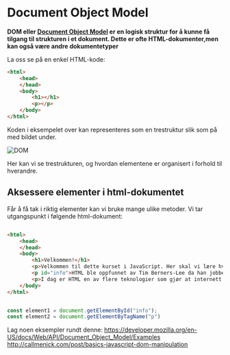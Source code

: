 # Document Object Model

**DOM eller [Document Object Model](https://www.w3.org/TR/WD-DOM/introduction.html) er en logisk struktur for å kunne få tilgang til strukturen i et dokument. Dette er ofte HTML-dokumenter,men kan også være andre dokumentetyper**

La oss se på en enkel HTML-kode:

``` html
<html>
    <head>
    </head>
    <body>
        <h1></h1>
        <p></p>
    </body>
</html>


```

Koden i eksempelet over kan representeres som en trestruktur slik som på med bildet under.

![DOM](https://upload.wikimedia.org/wikipedia/commons/thumb/8/8b/Simpe_HTML_page_DOM.svg/390px-Simpe_HTML_page_DOM.svg.png)

Her kan vi se trestrukturen, og hvordan elementene er organisert i forhold til hverandre.

## Aksessere elementer i html-dokumentet

Får å få tak i riktig elementer kan vi bruke mange ulike metoder. Vi tar utgangspunkt i følgende html-dokument:

``` html

<html>
    <head>
    </head>
    <body>
        <h1>Velkommen!</h1>
        <p>Velkommen til dette kurset i JavaScript. Her skal vi lære hvordan vi kan bruke programmering til å løse en rekke problemer.</p>
        <p id="info">HTML ble oppfunnet av Tim Berners-Lee da han jobbet på CERN.</p>
        <p>I dag er HTML en av flere teknologier som gjør at internett fungerer slik vi kjenner det.</p>
    </body>
</html>

```

```javascript

const element1 = document.getElementById("info");
const element2 = document.getElementByTagName("p")

```


Lag noen eksempler rundt denne: https://developer.mozilla.org/en-US/docs/Web/API/Document_Object_Model/Examples
http://callmenick.com/post/basics-javascript-dom-manipulation
